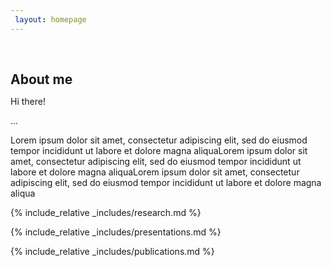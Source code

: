 ```yaml
---
 layout: homepage
---
```

 
<h1 id="about-me"></h1>

<h2 style="margin: 60px 0px 10px;">About me</h2>


Hi there!

...

Lorem ipsum dolor sit amet, consectetur adipiscing elit, sed do eiusmod tempor incididunt ut labore et dolore magna aliquaLorem ipsum dolor sit amet, consectetur adipiscing elit, sed do eiusmod tempor incididunt ut labore et dolore magna aliquaLorem ipsum dolor sit amet, consectetur adipiscing elit, sed do eiusmod tempor incididunt ut labore et dolore magna aliqua


{% include_relative _includes/research.md %}

{% include_relative _includes/presentations.md %}

{% include_relative _includes/publications.md %}





